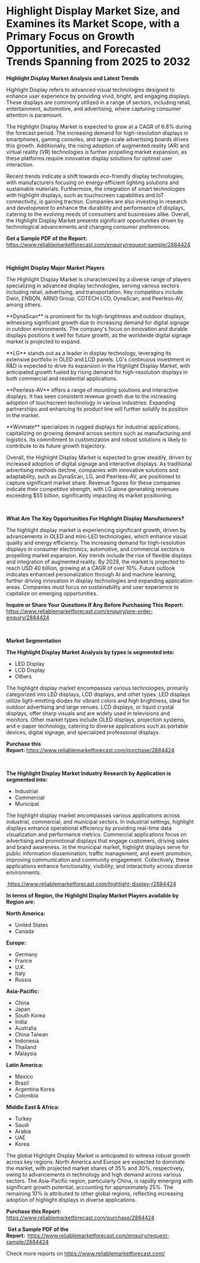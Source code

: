 <p><h1>Highlight Display Market Size, and Examines its Market Scope, with a Primary Focus on Growth Opportunities, and Forecasted Trends Spanning from 2025 to 2032</h1></p><p><strong>Highlight Display Market Analysis and Latest Trends</strong></p>
<p><p>Highlight Display refers to advanced visual technologies designed to enhance user experience by providing vivid, bright, and engaging displays. These displays are commonly utilized in a range of sectors, including retail, entertainment, automotive, and advertising, where capturing consumer attention is paramount.</p><p>The Highlight Display Market is expected to grow at a CAGR of 6.8% during the forecast period. The increasing demand for high-resolution displays in smartphones, gaming consoles, and large-scale advertising boards drives this growth. Additionally, the rising adoption of augmented reality (AR) and virtual reality (VR) technologies is further propelling market expansion, as these platforms require innovative display solutions for optimal user interaction.</p><p>Recent trends indicate a shift towards eco-friendly display technologies, with manufacturers focusing on energy-efficient lighting solutions and sustainable materials. Furthermore, the integration of smart technologies with highlight displays, such as touchscreen capabilities and IoT connectivity, is gaining traction. Companies are also investing in research and development to enhance the durability and performance of displays, catering to the evolving needs of consumers and businesses alike. Overall, the Highlight Display Market presents significant opportunities driven by technological advancements and changing consumer preferences.</p></p>
<p><strong>Get a Sample PDF of the Report:&nbsp;</strong> <a href="https://www.reliablemarketforecast.com/enquiry/request-sample/2884424?utm_campaign=2724&utm_medium=2&utm_source=Github&utm_content=ia&utm_term=13032025&utm_id=highlight-display">https://www.reliablemarketforecast.com/enquiry/request-sample/2884424</a></p>
<p>&nbsp;</p>
<p><strong>Highlight Display Major Market Players</strong></p>
<p><p>The Highlight Display Market is characterized by a diverse range of players specializing in advanced display technologies, serving various sectors including retail, advertising, and transportation. Key competitors include Dwin, ENBON, ARNO Group, CDTECH LCD, DynaScan, and Peerless-AV, among others.</p><p>**DynaScan** is prominent for its high-brightness and outdoor displays, witnessing significant growth due to increasing demand for digital signage in outdoor environments. The company's focus on innovation and durable displays positions it well for future growth, as the worldwide digital signage market is projected to expand.</p><p>**LG** stands out as a leader in display technology, leveraging its extensive portfolio in OLED and LCD panels. LG's continuous investment in R&D is expected to drive its expansion in the Highlight Display Market, with anticipated growth fueled by rising demand for high-resolution displays in both commercial and residential applications.</p><p>**Peerless-AV** offers a range of mounting solutions and interactive displays. It has seen consistent revenue growth due to the increasing adoption of touchscreen technology in various industries. Expanding partnerships and enhancing its product line will further solidify its position in the market.</p><p>**Winmate** specializes in rugged displays for industrial applications, capitalizing on growing demand across sectors such as manufacturing and logistics. Its commitment to customization and robust solutions is likely to contribute to its future growth trajectory.</p><p>Overall, the Highlight Display Market is expected to grow steadily, driven by increased adoption of digital signage and interactive displays. As traditional advertising methods decline, companies with innovative solutions and adaptability, such as DynaScan, LG, and Peerless-AV, are positioned to capture significant market share. Revenue figures for these companies indicate their competitive strength, with LG alone generating revenues exceeding $55 billion, significantly impacting its market positioning.</p></p>
<p>&nbsp;</p>
<p><strong>What Are The Key Opportunities For Highlight Display Manufacturers?</strong></p>
<p><p>The highlight display market is experiencing significant growth, driven by advancements in OLED and mini-LED technologies, which enhance visual quality and energy efficiency. The increasing demand for high-resolution displays in consumer electronics, automotive, and commercial sectors is propelling market expansion. Key trends include the rise of flexible displays and integration of augmented reality. By 2028, the market is projected to reach USD 40 billion, growing at a CAGR of over 10%. Future outlook indicates enhanced personalization through AI and machine learning, further driving innovation in display technologies and expanding application areas. Companies must focus on sustainability and user experience to capitalize on emerging opportunities.</p></p>
<p><strong>Inquire or Share Your Questions If Any Before Purchasing This Report:</strong> <a href="https://www.reliablemarketforecast.com/enquiry/pre-order-enquiry/2884424?utm_campaign=2724&utm_medium=2&utm_source=Github&utm_content=ia&utm_term=13032025&utm_id=highlight-display">https://www.reliablemarketforecast.com/enquiry/pre-order-enquiry/2884424</a></p>
<p>&nbsp;</p>
<p><strong>Market Segmentation</strong></p>
<p><strong>The Highlight Display Market Analysis by types is segmented into:</strong></p>
<p><ul><li>LED Display</li><li>LCD Display</li><li>Others</li></ul></p>
<p><p>The highlight display market encompasses various technologies, primarily categorized into LED displays, LCD displays, and other types. LED displays utilize light-emitting diodes for vibrant colors and high brightness, ideal for outdoor advertising and large venues. LCD displays, or liquid crystal displays, offer sharp visuals and are widely used in televisions and monitors. Other market types include OLED displays, projection systems, and e-paper technology, catering to diverse applications such as portable devices, digital signage, and specialized professional displays.</p></p>
<p><strong>Purchase this Report:&nbsp;</strong><a href="https://www.reliablemarketforecast.com/purchase/2884424?utm_campaign=2724&utm_medium=2&utm_source=Github&utm_content=ia&utm_term=13032025&utm_id=highlight-display">https://www.reliablemarketforecast.com/purchase/2884424</a></p>
<p>&nbsp;</p>
<p><strong>The Highlight Display Market Industry Research by Application is segmented into:</strong></p>
<p><ul><li>Industrial</li><li>Commercial</li><li>Municipal</li></ul></p>
<p><p>The highlight display market encompasses various applications across industrial, commercial, and municipal sectors. In industrial settings, highlight displays enhance operational efficiency by providing real-time data visualization and performance metrics. Commercial applications focus on advertising and promotional displays that engage customers, driving sales and brand awareness. In the municipal market, highlight displays serve for public information dissemination, traffic management, and event promotion, improving communication and community engagement. Collectively, these applications enhance functionality, visibility, and interactivity across diverse environments.</p></p>
<p><a href="https://www.reliablemarketforecast.com/highlight-display-r2884424?utm_campaign=2724&utm_medium=2&utm_source=Github&utm_content=ia&utm_term=13032025&utm_id=highlight-display">&nbsp;https://www.reliablemarketforecast.com/highlight-display-r2884424</a></p>
<p><strong>In terms of Region, the Highlight Display Market Players available by Region are:</strong></p>
<p>
    <p> <strong> North America: </strong>
        <ul>
            <li>United States</li>
            <li>Canada</li>
        </ul>
        </p> 
    <p> <strong> Europe: </strong>
        <ul>
            <li>Germany</li>
            <li>France</li>
            <li>U.K.</li>
            <li>Italy</li>
            <li>Russia</li>
        </ul>
        </p> 
    <p> <strong> Asia-Pacific: </strong>
        <ul>
            <li>China</li>
            <li>Japan</li>
            <li>South Korea</li>
            <li>India</li>
            <li>Australia</li>
            <li>China Taiwan</li>
            <li>Indonesia</li>
            <li>Thailand</li>
            <li>Malaysia</li>
        </ul>
        </p> 
    <p> <strong> Latin America: </strong>
        <ul>
            <li>Mexico</li>
            <li>Brazil</li>
            <li>Argentina Korea</li>
            <li>Colombia</li>
        </ul>
        </p> 
    <p> <strong> Middle East & Africa: </strong>
        <ul>
            <li>Turkey</li>
            <li>Saudi</li>
            <li>Arabia</li>
            <li>UAE</li>
            <li>Korea</li>
        </ul>
    </p>
    </p>
<p><p>The global Highlight Display Market is anticipated to witness robust growth across key regions. North America and Europe are expected to dominate the market, with projected market shares of 35% and 30%, respectively, owing to advancements in technology and high demand across various sectors. The Asia-Pacific region, particularly China, is rapidly emerging with significant growth potential, accounting for approximately 25%. The remaining 10% is attributed to other global regions, reflecting increasing adoption of highlight displays in diverse applications.</p></p>
<p><strong>Purchase this Report: </strong><a href="https://www.reliablemarketforecast.com/purchase/2884424?utm_campaign=2724&utm_medium=2&utm_source=Github&utm_content=ia&utm_term=13032025&utm_id=highlight-display">https://www.reliablemarketforecast.com/purchase/2884424</a></p>
<p>&nbsp;<strong>Get a Sample PDF of the Report:&nbsp;&nbsp;</strong><a href="https://www.reliablemarketforecast.com/enquiry/request-sample/2884424?utm_campaign=2724&utm_medium=2&utm_source=Github&utm_content=ia&utm_term=13032025&utm_id=highlight-display">https://www.reliablemarketforecast.com/enquiry/request-sample/2884424</a></p>
<p><strong></strong></p>
<p>Check more reports on <a href="https://www.reliablemarketforecast.com/?utm_campaign=2724&utm_medium=2&utm_source=Github&utm_content=ia&utm_term=13032025&utm_id=highlight-display">https://www.reliablemarketforecast.com/</a></p>